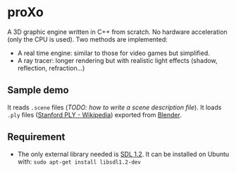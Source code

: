# proXo
A 3D graphic engine written in C++ from scratch. No hardware acceleration (only the CPU is used).
Two methods are implemented:
 * A real time engine: similar to those for video games but simplified.
 * A ray tracer: longer rendering but with realistic light effects (shadow, reflection, refraction...)

## Sample demo
It reads `.scene` files (*TODO: how to write a scene description file*).
It loads `.ply` files ([Stanford PLY - Wikipedia](https://en.wikipedia.org/wiki/PLY_(file_format))) exported from [Blender](https://www.blender.org/).

## Requirement
* The only external library needed is [SDL 1.2](https://www.libsdl.org/index.php). It can be installed on Ubuntu with: `sudo apt-get install libsdl1.2-dev`
